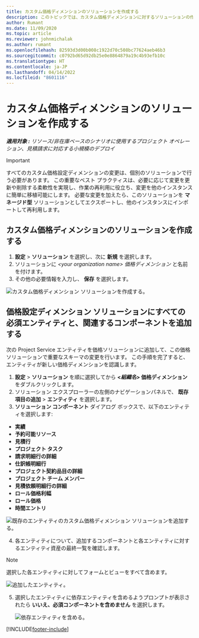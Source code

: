 ```yaml
---
title: カスタム価格ディメンションのソリューションを作成する
description: このトピックでは、カスタム価格ディメンションに対するソリューションの作成方法を説明します。
author: Rumant
ms.date: 11/09/2020
ms.topic: article
ms.reviewer: johnmichalak
ms.author: rumant
ms.openlocfilehash: 82593d3d00b008c1922d70c508bc77624aeb46b3
ms.sourcegitcommit: c0792bd65d92db25e0e8864879a19c4b93efb10c
ms.translationtype: HT
ms.contentlocale: ja-JP
ms.lasthandoff: 04/14/2022
ms.locfileid: "8601116"
---
```

# <a name="create-a-solution-for-custom-pricing-dimensions"></a>カスタム価格ディメンションのソリューションを作成する

 _**適用対象 :** リソース/非在庫ベースのシナリオに使用するプロジェクト オペレーション、見積請求に対応する小規模のデプロイ_ 

>[!IMPORTANT]
>すべてのカスタム価格設定ディメンションの変更は、個別のソリューションで行う必要があります。 この重要なベスト プラクティスは、必要に応じて変更を更新や削除する柔軟性を実現し、作業の再利用に役立ち、変更を他のインスタンスに簡単に移植可能にします。 必要な変更を加えたら、このソリューションを **マネージド型** ソリューションとしてエクスポートし、他のインスタンスにインポートして再利用します。

## <a name="create-a-solution-for-custom-pricing-dimensions"></a>カスタム価格ディメンションのソリューションを作成する

1.  **設定** > **ソリューション** を選択し、次に **新規** を選択します。
2.  ソリューションに *\<your organization name\> 価格ディメンション* と名前を付けます。
3. その他の必要情報を入力し、 **保存** を選択します。

  ![カスタム価格ディメンション ソリューションを作成する。](./media/Creation-of-custom-pricing-dimension-solution.png)
 
## <a name="add-all-required-entities-and-related-components-to-the-pricing-dimension-solution"></a>価格設定ディメンション ソリューションにすべての必須エンティティと、関連するコンポーネントを追加する

次の Project Service エンティティを価格ソリューションに追加して、この価格ソリューションで重要なスキーマの変更を行います。 この手順を完了すると、エンティティが新しい価格ディメンションを認識します。

1.  **設定** > **ソリューション** を順に選択してから **<*組織名*> 価格ディメンション** をダブルクリックします。
2.  ソリューション エクスプローラーの左側のナビゲーションパネルで、 **既存項目の追加** > **エンティティ** を選択します。
3.  **ソリューション コンポーネント** ダイアログ ボックスで、以下のエンティティを選択します:
 
   - **実績**
   - **予約可能リソース**
   - **見積行**
   - **プロジェクト タスク**
   - **請求明細行の詳細**
   - **仕訳帳明細行**
   - **プロジェクト契約品目の詳細**
   - **プロジェクト チーム メンバー**
   - **見積依頼明細行の詳細**
   - **ロール価格利幅**
   - **ロール価格**
   - **時間エントリ**
 
   ![既存のエンティティのカスタム価格ディメンション ソリューションを追加する。](./media/Existing-entities-to-PD-solution.png)
 
 4. 各エンティティについて、追加するコンポーネントと各エンティティに対するエンティティ資産の最終一覧を確認します。 

   >[!NOTE]
   > 選択した各エンティティに対してフォームとビューをすべて含めます。

  ![追加したエンティティ。](./media/solution-component-selection.png)


5.  選択したエンティティに依存エンティティを含めるようプロンプトが表示されたら **いいえ、必須コンポーネントを含めません** を選択します。

    ![依存エンティティを含める。](./media/Do-not-include-required.png)


[!INCLUDE[footer-include](../includes/footer-banner.md)]